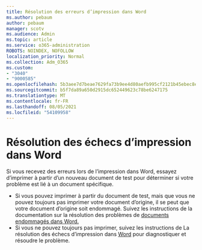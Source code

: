 ```yaml
---
title: Résolution des erreurs d’impression dans Word
ms.author: pebaum
author: pebaum
manager: scotv
ms.audience: Admin
ms.topic: article
ms.service: o365-administration
ROBOTS: NOINDEX, NOFOLLOW
localization_priority: Normal
ms.collection: Adm_O365
ms.custom:
- "3040"
- "9000585"
ms.openlocfilehash: 5b3aee7d7beae7629fa73b9ee4d80aefb995cf2121b45ebec8e224c28c99489e
ms.sourcegitcommit: b5f7da89a650d2915dc652449623c78be6247175
ms.translationtype: MT
ms.contentlocale: fr-FR
ms.lasthandoff: 08/05/2021
ms.locfileid: "54109958"
---
```

# <a name="resolving-print-failures-in-word"></a>Résolution des échecs d’impression dans Word

Si vous recevez des erreurs lors de l’impression dans Word, essayez d’imprimer à partir d’un nouveau document de test pour déterminer si votre problème est lié à un document spécifique.

- Si vous pouvez imprimer à partir du document de test, mais que vous ne pouvez toujours pas imprimer votre document d’origine, il se peut que votre document d’origine soit endommagé. Suivez les instructions de la documentation sur la résolution des problèmes de [documents endommagés dans Word.](https://docs.microsoft.com/office/troubleshoot/word/damaged-documents-in-word#update-microsoft-office-and-windows)
- Si vous ne pouvez toujours pas imprimer, suivez les instructions de La résolution des échecs d’impression dans [Word](https://docs.microsoft.com/office/troubleshoot/word/print-failures-in-word) pour diagnostiquer et résoudre le problème.